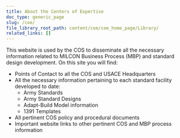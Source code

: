 ```yaml
---
title: About the Centers of Expertise
doc_type: generic_page
slug: /coe/
file_library_root_path: content/coe/coe_home_page/Library/
related_links: []
---
```


This website is used by the COS to disseminate all the necessary information related to MILCON Business Process (MBP) and standard design development. On this site you will find:

- Points of Contact to all the COS and USACE Headquarters
- All the necessary information pertaining to each standard facility developed to date:
  - Army Standards
  - Army Standard Designs
  - Adapt-Build Model information
  - 1391 Templates
- All pertinent COS policy and procedural documents
- Important website links to other pertinent COS and MBP process information
